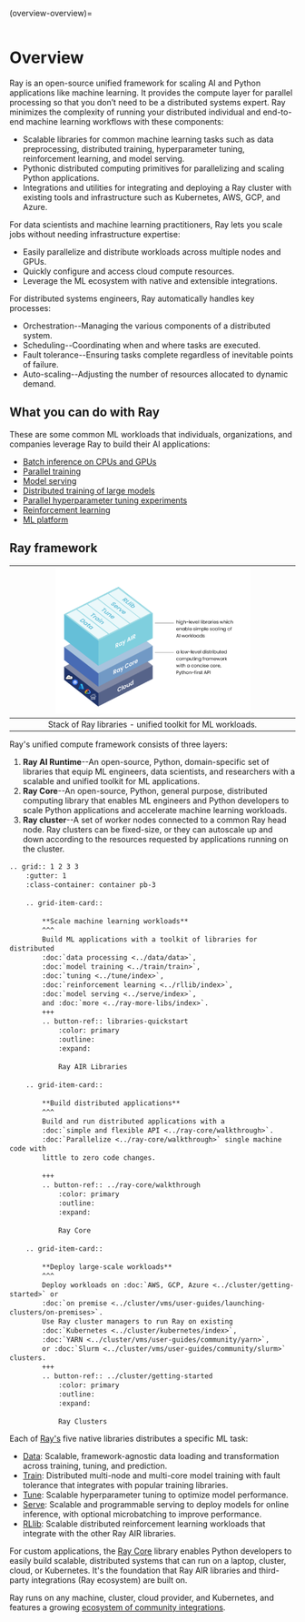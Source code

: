 (overview-overview)=

```{include} /_includes/overview/announcement.md
```

# Overview

Ray is an open-source unified framework for scaling AI and Python applications like machine learning. It provides the compute layer for parallel processing so that you don’t need to be a distributed systems expert. Ray minimizes the complexity of running your distributed individual and end-to-end machine learning workflows with these components:
* Scalable libraries for common machine learning tasks such as data preprocessing, distributed training, hyperparameter tuning, reinforcement learning, and model serving. 
* Pythonic distributed computing primitives for parallelizing and scaling Python applications.
* Integrations and utilities for integrating and deploying a Ray cluster with existing tools and infrastructure such as Kubernetes, AWS, GCP, and Azure.

For data scientists and machine learning practitioners, Ray lets you scale jobs without needing infrastructure expertise:
* Easily parallelize and distribute workloads across multiple nodes and GPUs.
* Quickly configure and access cloud compute resources.
* Leverage the ML ecosystem with native and extensible integrations.

For distributed systems engineers, Ray automatically handles key processes:
* Orchestration--Managing the various components of a distributed system.
* Scheduling--Coordinating when and where tasks are executed.
* Fault tolerance--Ensuring tasks complete regardless of inevitable points of failure.
* Auto-scaling--Adjusting the number of resources allocated to dynamic demand.

## What you can do with Ray

These are some common ML workloads that individuals, organizations, and companies leverage Ray to build their AI applications:
* [Batch inference on CPUs and GPUs](use-cases.html#batch-inference)
* [Parallel training](use-cases.html#many-model-training)
* [Model serving](use-cases.html#model-serving)
* [Distributed training of large models](use-cases.html#distributed-training)
* [Parallel hyperparameter tuning experiments](use-cases.html#hyperparameter-tuning)
* [Reinforcement learning](use-cases.html#reinforcement-learning)
* [ML platform](use-cases.html#ml-platform)

## Ray framework

|<img src="../images/map-of-ray.png" width="70%" loading="lazy">|
|:--:|
|Stack of Ray libraries - unified toolkit for ML workloads.|

Ray's unified compute framework consists of three layers:

1. **Ray AI Runtime**--An open-source, Python, domain-specific set of libraries that equip ML engineers, data scientists, and researchers with a scalable and unified toolkit for ML applications.
2. **Ray Core**--An open-source, Python, general purpose, distributed computing library that enables ML engineers and Python developers to scale Python applications and accelerate machine learning workloads.
3. **Ray cluster**--A set of worker nodes connected to a common Ray head node. Ray clusters can be fixed-size, or they can autoscale up and down according to the resources requested by applications running on the cluster.

```{eval-rst}
.. grid:: 1 2 3 3
    :gutter: 1
    :class-container: container pb-3

    .. grid-item-card::

        **Scale machine learning workloads**
        ^^^
        Build ML applications with a toolkit of libraries for distributed 
        :doc:`data processing <../data/data>`, 
        :doc:`model training <../train/train>`, 
        :doc:`tuning <../tune/index>`, 
        :doc:`reinforcement learning <../rllib/index>`, 
        :doc:`model serving <../serve/index>`, 
        and :doc:`more <../ray-more-libs/index>`.
        +++
        .. button-ref:: libraries-quickstart
            :color: primary
            :outline:
            :expand:
        
            Ray AIR Libraries 

    .. grid-item-card::
        
        **Build distributed applications**
        ^^^
        Build and run distributed applications with a 
        :doc:`simple and flexible API <../ray-core/walkthrough>`.
        :doc:`Parallelize <../ray-core/walkthrough>` single machine code with 
        little to zero code changes.
        
        +++
        .. button-ref:: ../ray-core/walkthrough
            :color: primary
            :outline:
            :expand:
        
            Ray Core

    .. grid-item-card::
        
        **Deploy large-scale workloads**
        ^^^
        Deploy workloads on :doc:`AWS, GCP, Azure <../cluster/getting-started>` or 
        :doc:`on premise <../cluster/vms/user-guides/launching-clusters/on-premises>`.
        Use Ray cluster managers to run Ray on existing
        :doc:`Kubernetes <../cluster/kubernetes/index>`,
        :doc:`YARN <../cluster/vms/user-guides/community/yarn>`,
        or :doc:`Slurm <../cluster/vms/user-guides/community/slurm>` clusters.
        +++
        .. button-ref:: ../cluster/getting-started
            :color: primary
            :outline:
            :expand:
        
            Ray Clusters 
```

Each of [Ray's](../ray-air/getting-started) five native libraries distributes a specific ML task:
- [Data](../data/data): Scalable, framework-agnostic data loading and transformation across training, tuning, and prediction.
- [Train](../train/train): Distributed multi-node and multi-core model training with fault tolerance that integrates with popular training libraries.
- [Tune](../tune/index): Scalable hyperparameter tuning to optimize model performance.
- [Serve](../serve/index): Scalable and programmable serving to deploy models for online inference, with optional microbatching to improve performance.
- [RLlib](../rllib/index): Scalable distributed reinforcement learning workloads that integrate with the other Ray AIR libraries.

For custom applications, the [Ray Core](../ray-core/walkthrough) library enables Python developers to easily build scalable, distributed systems that can run on a laptop, cluster, cloud, or Kubernetes. It's the foundation that Ray AIR libraries and third-party integrations (Ray ecosystem) are built on.

Ray runs on any machine, cluster, cloud provider, and Kubernetes, and features a growing
[ecosystem of community integrations](ray-libraries).
